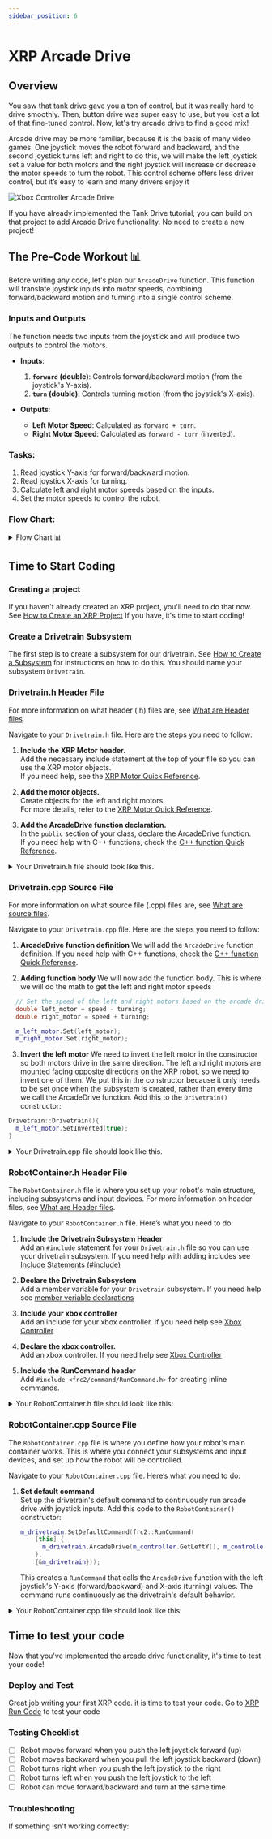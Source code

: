 ```yaml
---
sidebar_position: 6
---
```

# XRP Arcade Drive  
## Overview
You saw that tank drive gave you a ton of control, but it was really hard to drive smoothly. Then, button drive was super easy to use, but you lost a lot of that fine-tuned control. Now, let's try arcade drive to find a good mix!

Arcade drive may be more familiar, because it is the basis of many video games. One joystick moves the robot forward and backward, and the second joystick turns left and right to do this, we will make the left joystick set a value for both motors and the right joystick will increase or decrease the motor speeds to turn the robot. This control scheme offers less driver control, but it’s easy to learn and many drivers enjoy it  

![Xbox Controller Arcade Drive](xbox_arcade.png)

If you have already implemented the Tank Drive tutorial, you can build on that project to add Arcade Drive functionality. No need to create a new project!

## The Pre-Code Workout 📊

Before writing any code, let's plan our `ArcadeDrive` function. This function will translate joystick inputs into motor speeds, combining forward/backward motion and turning into a single control scheme.

### Inputs and Outputs

The function needs two inputs from the joystick and will produce two outputs to control the motors.

*   **Inputs**:
    1.  **`forward` (double)**: Controls forward/backward motion (from the joystick's Y-axis).
    2.  **`turn` (double)**: Controls turning motion (from the joystick's X-axis).

*   **Outputs**:
    *   **Left Motor Speed**: Calculated as `forward + turn`.
    *   **Right Motor Speed**: Calculated as `forward - turn` (inverted).

### Tasks:
1. Read joystick Y-axis for forward/backward motion.
2. Read joystick X-axis for turning.
3. Calculate left and right motor speeds based on the inputs.
4. Set the motor speeds to control the robot.

### Flow Chart:
<details>
<summary>Flow Chart 📊</summary>

```mermaid
flowchart TD
    a[Read joystick Y-axis for forward/backward motion]
    b[Read joystick X-axis for turning]
    c[Calculate left motor speed]
    d[Calculate right motor speed]
    e[Set left motor speed]
    f[Set right motor speed]

    s(start) --> a
    a --> b
    b --> c
    c --> d
    d --> e
    e --> f
```
</details>

## Time to Start Coding

### Creating a project
If you haven't already created an XRP project, you'll need to do that now. See [How to Create an XRP Project](<../../../XRP Docs/03_XRP_project/index.md>) If you have, it's time to start coding!

### Create a Drivetrain Subsystem

The first step is to create a subsystem for our drivetrain. See [How to Create a Subsystem](<../../../WPILib VSCode Docs/03_Create_Subsystem_or_Command/index.md#creating-a-subsystem>) for instructions on how to do this. You should name your subsystem `Drivetrain`.


### Drivetrain.h Header File

For more information on what header (.h) files are, see [What are Header files](<../../../CPP Docs/CPP_software_quick_reference/index.md#what-are-header-files-h>).

Navigate to your `Drivetrain.h` file. Here are the steps you need to follow:

1. **Include the XRP Motor header.**  
   Add the necessary include statement at the top of your file so you can use the XRP motor objects.  
   If you need help, see the [XRP Motor Quick Reference](<../../../XRP Docs/02_XRP Software Quick Reference/index.md#xrp-motor>).

2. **Add the motor objects.**  
   Create objects for the left and right motors.  
   For more details, refer to the [XRP Motor Quick Reference](<../../../XRP Docs/02_XRP Software Quick Reference/index.md#xrp-motor>).

3. **Add the ArcadeDrive function declaration.**  
   In the `public` section of your class, declare the ArcadeDrive function.  
   If you need help with C++ functions, check the [C++ function Quick Reference](<../../../CPP Docs/CPP_software_quick_reference/index.md#functions>).

<details>
<summary>Your Drivetrain.h file should look like this.</summary>

```cpp
// Copyright (c) FIRST and other WPILib contributors.
// Open Source Software; you can modify and/or share it under the terms of
// the WPILib BSD license file in the root directory of this project.

#pragma once
#include <frc/xrp/XRPMotor.h>
#include <frc2/command/SubsystemBase.h>

class Drivetrain : public frc2::SubsystemBase {
 public:
  Drivetrain();

  /**
   * Will be called periodically whenever the CommandScheduler runs.
   */
  void Periodic() override;

  // ArcadeDrive has two inputs: Speed and Turning.
  void ArcadeDrive(double Speed, double Turning);

 private:
  // Components (e.g. motor controllers and sensors) should generally be
  // declared private and exposed only through public methods.

  // This creates an object for the left and right motor
  frc::XRPMotor m_left_motor{0};
  frc::XRPMotor m_right_motor{1};
};
```
</details>

### Drivetrain.cpp Source File

For more information on what source file (.cpp) files are, see [What are source files](<../../../CPP Docs/CPP_software_quick_reference/index.md#what-are-source-files-cpp>).

Navigate to your `Drivetrain.cpp` file. Here are the steps you need to follow:

1. **ArcadeDrive function definition**
  We will add the `ArcadeDrive` function definition. If you need help with C++ functions, check the [C++ function Quick Reference](<../../../CPP Docs/CPP_software_quick_reference/index.md#functions>).

2. **Adding function body**
  We will now add the function body.  This is where we will do the math to get the left and right motor speeds
  ``` cpp
    // Set the speed of the left and right motors based on the arcade drive inputs
    double left_motor = speed - turning;
    double right_motor = speed + turning;

    m_left_motor.Set(left_motor);
    m_right_motor.Set(right_motor);
  ```

3. **Invert the left motor**
  We need to invert the left motor in the constructor so both motors drive in the same direction. The left and right motors are mounted facing opposite directions on the XRP robot, so we need to invert one of them. We put this in the constructor because it only needs to be set once when the subsystem is created, rather than every time we call the ArcadeDrive function. Add this to the `Drivetrain()` constructor:
  ``` cpp
  Drivetrain::Drivetrain(){
    m_left_motor.SetInverted(true);
  }
  ```

<details>
<summary>Your Drivetrain.cpp file should look like this.</summary>

``` cpp
// Copyright (c) FIRST and other WPILib contributors.
// Open Source Software; you can modify and/or share it under the terms of
// the WPILib BSD license file in the root directory of this project.

#include "subsystems/Drivetrain.h"

Drivetrain::Drivetrain(){
  m_left_motor.SetInverted(true); // Invert the right motor here
};

// This method will be called once per scheduler run
void Drivetrain::Periodic() {}

void Drivetrain::ArcadeDrive(double speed, double turning){
    // Set the speed of the left and right motors based on the arcade drive inputs
    double left_motor = speed - turning;
    double right_motor = speed + turning;

    m_left_motor.Set(left_motor);
    m_right_motor.Set(right_motor);
}
```
</details>



### RobotContainer.h Header File

The `RobotContainer.h` file is where you set up your robot's main structure, including subsystems and input devices. For more information on header files, see [What are Header files](<../../CPP Docs/CPP_software_quick_reference/index.md#what-are-header-files-h>).

Navigate to your `RobotContainer.h` file. Here’s what you need to do:

1. **Include the Drivetrain Subsystem Header**  
   Add an `#include` statement for your `Drivetrain.h` file so you can use your drivetrain subsystem. If you need help with adding includes see [Include Statements (#include)](<../../../CPP Docs/CPP_software_quick_reference/index.md#include-statements-include>)

2. **Declare the Drivetrain Subsystem**  
   Add a member variable for your `Drivetrain` subsystem.  If you need help see [member veriable declarations](<../../../CPP Docs/CPP_software_quick_reference/index.md#member-variable-declarations>)

3. **Include your xbox controller**  
   Add an include for your xbox controller.   If you need help see [Xbox Controller](<../../../WPILib VSCode Docs/02_WPILib Software Quick Reference/index.md#xbox-controller>)

4. **Declare the xbox controller.**  
    Add an xbox controller. If you need help see [Xbox Controller](<../../../WPILib VSCode Docs/02_WPILib Software Quick Reference/index.md#xbox-controller>)

5. **Include the RunCommand header**  
   Add `#include <frc2/command/RunCommand.h>` for creating inline commands.

<details>
<summary>Your RobotContainer.h file should look like this:</summary>

```cpp
// Copyright (c) FIRST and other WPILib contributors.
// Open Source Software; you can modify and/or share it under the terms of
// the WPILib BSD license file in the root directory of this project.

#pragma once

#include <frc2/command/CommandPtr.h>
#include <frc2/command/button/CommandXboxController.h>

#include "Constants.h"
#include "subsystems/ExampleSubsystem.h"

#include "subsystems/Drivetrain.h"
#include <frc2/command/button/CommandXboxController.h>
#include <frc2/command/RunCommand.h>

/**
 * This class is where the bulk of the robot should be declared.  Since
 * Command-based is a "declarative" paradigm, very little robot logic should
 * actually be handled in the {@link Robot} periodic methods (other than the
 * scheduler calls).  Instead, the structure of the robot (including subsystems,
 * commands, and trigger mappings) should be declared here.
 */
class RobotContainer {
 public:
  RobotContainer();

  frc2::CommandPtr GetAutonomousCommand();

 private:
  // Replace with CommandPS4Controller or CommandJoystick if needed
  frc2::CommandXboxController m_driverController{
      OperatorConstants::kDriverControllerPort};

  // The robot's subsystems are defined here...
  ExampleSubsystem m_subsystem;

  void ConfigureBindings();

  Drivetrain m_drivetrain;
  frc2::CommandXboxController m_controller{0};

};

```
</details>

### RobotContainer.cpp Source File

The `RobotContainer.cpp` file is where you define how your robot's main container works. This is where you connect your subsystems and input devices, and set up how the robot will be controlled.

Navigate to your `RobotContainer.cpp` file. Here’s what you need to do:

1. **Set default command**  
   Set up the drivetrain's default command to continuously run arcade drive with joystick inputs. Add this code to the `RobotContainer()` constructor:
   ```cpp
   m_drivetrain.SetDefaultCommand(frc2::RunCommand(
       [this] {
         m_drivetrain.ArcadeDrive(m_controller.GetLeftY(), m_controller.GetLeftX());
       },
       {&m_drivetrain}));
   ```
   This creates a `RunCommand` that calls the `ArcadeDrive` function with the left joystick's Y-axis (forward/backward) and X-axis (turning) values. The command runs continuously as the drivetrain's default behavior.


<details>
<summary>Your RobotContainer.cpp file should look like this:</summary>

```cpp
// Copyright (c) FIRST and other WPILib contributors.
// Open Source Software; you can modify and/or share it under the terms of
// the WPILib BSD license file in the root directory of this project.

#include "RobotContainer.h"

#include <frc2/command/button/Trigger.h>

#include "commands/Autos.h"
#include "commands/ExampleCommand.h"

RobotContainer::RobotContainer() {
  // Initialize all of your commands and subsystems here

  // Configure the button bindings
  ConfigureBindings();

  m_drivetrain.SetDefaultCommand(frc2::RunCommand(
      [this] {
        m_drivetrain.ArcadeDrive(m_controller.GetLeftY(), m_controller.GetLeftX());
      },
      {&m_drivetrain}));
}

void RobotContainer::ConfigureBindings() {
  // Configure your trigger bindings here

  // Schedule `ExampleCommand` when `exampleCondition` changes to `true`
  frc2::Trigger([this] {
    return m_subsystem.ExampleCondition();
  }).OnTrue(ExampleCommand(&m_subsystem).ToPtr());

  // Schedule `ExampleMethodCommand` when the Xbox controller's B button is
  // pressed, cancelling on release.
  m_driverController.B().WhileTrue(m_subsystem.ExampleMethodCommand());
}

frc2::CommandPtr RobotContainer::GetAutonomousCommand() {
  // An example command will be run in autonomous
  return autos::ExampleAuto(&m_subsystem);
}

```
</details>


## Time to test your code
Now that you've implemented the arcade drive functionality, it's time to test your code!

### Deploy and Test

Great job writing your first XRP code.  it is time to test your code. Go to [XRP Run Code](<../../../WPILib VSCode Docs/04_Simulate Robot Code/index.md>) to test your code

### Testing Checklist

- [ ] Robot moves forward when you push the left joystick forward (up)
- [ ] Robot moves backward when you pull the left joystick backward (down)
- [ ] Robot turns right when you push the left joystick to the right
- [ ] Robot turns left when you push the left joystick to the left
- [ ] Robot can move forward/backward and turn at the same time

### Troubleshooting

If something isn't working correctly:
